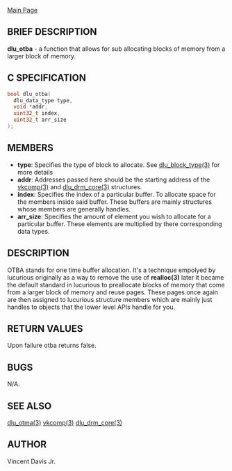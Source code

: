 <a href="https://easyip2023.github.io/lucurious-docs/" class="button">Main Page</a>

## BRIEF DESCRIPTION

**dlu_otba** - a function that allows for sub allocating blocks of memory from a larger block of memory.

## C SPECIFICATION

```c
bool dlu_otba(
  dlu_data_type type,
  void *addr,
  uint32_t index,
  uint32_t arr_size
);
```

## MEMBERS

* **type**: Specifies the type of block to allocate. See [dlu_block_type(3)](https://easyip2023.github.io/lucurious-docs/enums/utils/dlu_block_type) for more details
* **addr**: Addresses passed here should be the starting address of the [vkcomp(3)](https://easyip2023.github.io/lucurious-docs/structs/vkcomp/vkcomp) and
[dlu_drm_core(3)](https://easyip2023.github.io/lucurious-docs/structs/drm/dlu_drm_core) structures.
* **index**: Specifies the index of a particular buffer. To allocate space for the members inside said buffer. These buffers are mainly structures whose
members are generally handles.
* **arr_size**: Specifies the amount of element you wish to allocate for a particular buffer. These elements are multiplied by there corresponding data types.

## DESCRIPTION

OTBA stands for one time buffer allocation. It's a technique empolyed by lucurious originally as a way to remove the use of **realloc(3)** later it became
the default standard in lucurious to preallocate blocks of memory that come from a larger block of memory and reuse pages. These pages once again are
then assigned to lucurious structure members which are mainly just handles to objects that the lower level APIs handle for you.

## RETURN VALUES

Upon failure otba returns false.

## BUGS

N/A.

## SEE ALSO

[dlu_otma(3)](https://easyip2023.github.io/lucurious-docs/api/utils/dlu_otma)
[vkcomp(3)](https://easyip2023.github.io/lucurious-docs/structs/vkcomp/vkcomp)
[dlu_drm_core(3)](https://easyip2023.github.io/lucurious-docs/structs/drm/dlu_drm_core)

## AUTHOR

Vincent Davis Jr.